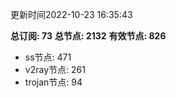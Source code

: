 更新时间2022-10-23 16:35:43

**总订阅: 73**
**总节点: 2132**
**有效节点: 826**
- ss节点: 471
- v2ray节点: 261
- trojan节点: 94
